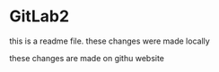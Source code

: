 # GitLab2

this is a readme file. these changes were made locally

these changes are made on githu website
